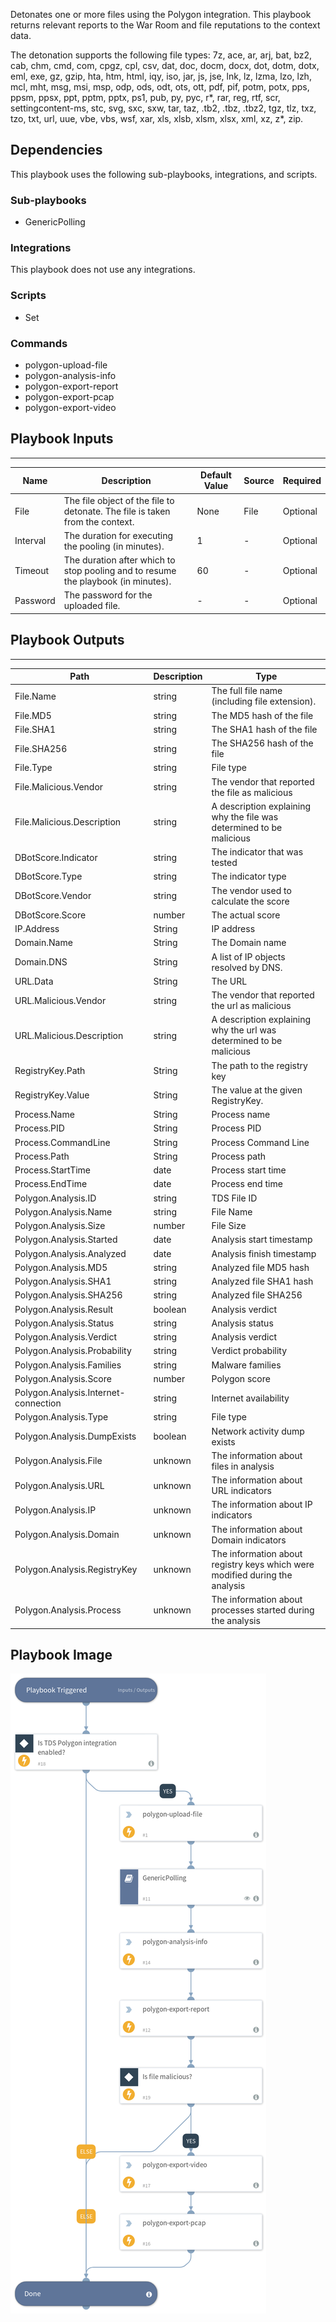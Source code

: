 Detonates one or more files using the Polygon integration. This playbook
returns relevant reports to the War Room and file reputations to the context data.

The detonation supports the following file types: 7z, ace, ar, arj, bat, bz2, cab,
  chm, cmd, com, cpgz, cpl, csv, dat, doc, docm, docx, dot, dotm, dotx, eml, exe,
  gz, gzip, hta, htm, html, iqy, iso, jar, js, jse, lnk, lz, lzma, lzo,  lzh, mcl,
  mht, msg, msi, msp, odp, ods, odt, ots, ott, pdf, pif, potm, potx, pps, ppsm, ppsx,
  ppt, pptm, pptx, ps1, pub, py, pyc, r*, rar, reg, rtf, scr, settingcontent-ms, stc,
  svg, sxc, sxw, tar, taz,  .tb2, .tbz, .tbz2, tgz, tlz, txz, tzo, txt, url, uue,
  vbe, vbs, wsf, xar, xls, xlsb, xlsm, xlsx, xml, xz, z*, zip.

## Dependencies
This playbook uses the following sub-playbooks, integrations, and scripts.

### Sub-playbooks
* GenericPolling

### Integrations
This playbook does not use any integrations.

### Scripts
* Set

### Commands
* polygon-upload-file
* polygon-analysis-info
* polygon-export-report
* polygon-export-pcap
* polygon-export-video

## Playbook Inputs
---

| **Name** | **Description** | **Default Value** | **Source** | **Required** |
| --- | --- | --- | --- | --- |
| File | The file object of the file to detonate. The file is taken from the context. | None | File | Optional |
| Interval | The duration for executing the pooling (in minutes). | 1 | - | Optional |
| Timeout | The duration after which to stop pooling and to resume the playbook (in minutes). | 60 | - | Optional |
| Password | The password for the uploaded file. | - | - | Optional |

## Playbook Outputs
---

| **Path** | **Description** | **Type** |
| --- | --- | --- |
| File.Name | string | The full file name \(including file extension\). | 
| File.MD5 | string | The MD5 hash of the file | 
| File.SHA1 | string | The SHA1 hash of the file | 
| File.SHA256 | string | The SHA256 hash of the file | 
| File.Type | string | File type | 
| File.Malicious.Vendor | string | The vendor that reported the file as malicious | 
| File.Malicious.Description | string | A description explaining why the file was determined to be malicious | 
| DBotScore.Indicator | string | The indicator that was tested | 
| DBotScore.Type | string | The indicator type | 
| DBotScore.Vendor | string | The vendor used to calculate the score | 
| DBotScore.Score | number | The actual score | 
| IP.Address | String | IP address | 
| Domain.Name | String | The Domain name | 
| Domain.DNS | String | A list of IP objects resolved by DNS. | 
| URL.Data | String | The URL | 
| URL.Malicious.Vendor | string | The vendor that reported the url as malicious | 
| URL.Malicious.Description | string | A description explaining why the url was determined to be malicious | 
| RegistryKey.Path | String | The path to the registry key | 
| RegistryKey.Value | String | The value at the given RegistryKey. | 
| Process.Name | String | Process name | 
| Process.PID | String | Process PID | 
| Process.CommandLine | String | Process Command Line | 
| Process.Path | String | Process path | 
| Process.StartTime | date | Process start time | 
| Process.EndTime | date | Process end time | 
| Polygon.Analysis.ID | string | TDS File ID | 
| Polygon.Analysis.Name | string | File Name | 
| Polygon.Analysis.Size | number | File Size | 
| Polygon.Analysis.Started | date | Analysis start timestamp | 
| Polygon.Analysis.Analyzed | date | Analysis finish timestamp | 
| Polygon.Analysis.MD5 | string | Analyzed file MD5 hash | 
| Polygon.Analysis.SHA1 | string | Analyzed file SHA1 hash | 
| Polygon.Analysis.SHA256 | string | Analyzed file SHA256 | 
| Polygon.Analysis.Result | boolean | Analysis verdict | 
| Polygon.Analysis.Status | string | Analysis status | 
| Polygon.Analysis.Verdict | string | Analysis verdict | 
| Polygon.Analysis.Probability | string | Verdict probability | 
| Polygon.Analysis.Families | string | Malware families | 
| Polygon.Analysis.Score | number | Polygon score | 
| Polygon.Analysis.Internet-connection | string | Internet availability | 
| Polygon.Analysis.Type | string | File type | 
| Polygon.Analysis.DumpExists | boolean | Network activity dump exists | 
| Polygon.Analysis.File | unknown | The information about files in analysis | 
| Polygon.Analysis.URL | unknown | The information about URL indicators | 
| Polygon.Analysis.IP | unknown | The information about IP indicators | 
| Polygon.Analysis.Domain | unknown | The information about Domain indicators | 
| Polygon.Analysis.RegistryKey | unknown | The information about registry keys which were modified during the analysis | 
| Polygon.Analysis.Process | unknown | The information about processes started during the analysis | 

## Playbook Image
![Polygon Detonate File](https://github.com/demisto/content/blob/ac0bc92612ebb5412c6dc9cbf727fd09549c6bec/docs/images/playbooks/Detonate_File_-_Group-IB_TDS_Polygon.png)
